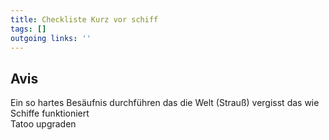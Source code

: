 ```yaml
---
title: Checkliste Kurz vor schiff  
tags: []
outgoing links: ''  
---
```

## Avis

Ein so hartes Besäufnis durchführen das die Welt (Strauß) vergisst das wie Schiffe funktioniert  
Tatoo upgraden  
